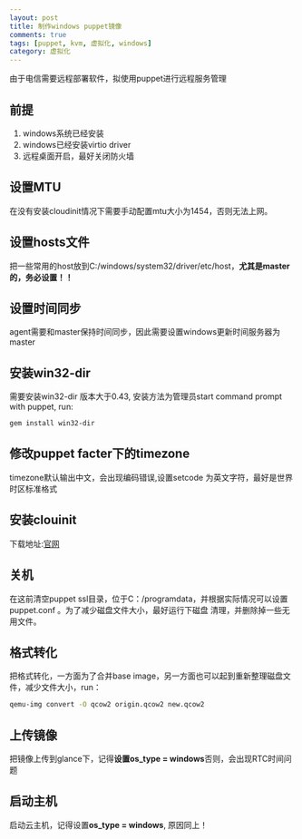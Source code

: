 ```yaml
---
layout: post
title: 制作windows puppet镜像
comments: true
tags: [puppet, kvm, 虚拟化, windows]
category: 虚拟化
---
```


由于电信需要远程部署软件，拟使用puppet进行远程服务管理

## 前提

1. windows系统已经安装
2. windows已经安装virtio driver
3. 远程桌面开启，最好关闭防火墙

## 设置MTU

在没有安装cloudinit情况下需要手动配置mtu大小为1454，否则无法上网。

## 设置hosts文件

把一些常用的host放到C:/windows/system32/driver/etc/host，**尤其是master的，务必设置！！**

## 设置时间同步

agent需要和master保持时间同步，因此需要设置windows更新时间服务器为master

## 安装win32-dir

需要安装win32-dir 版本大于0.43, 安装方法为管理员start command prompt with puppet, run:

```sh
gem install win32-dir
```

## 修改puppet facter下的timezone

timezone默认输出中文，会出现编码错误,设置setcode 为英文字符，最好是世界时区标准格式

## 安装clouinit

下载地址:[官网](http://www.cloudbase.it/cloud-init-for-windows-instances/)

## 关机

在这前清空puppet ssl目录，位于C：/programdata，并根据实际情况可以设置puppet.conf 。为了减少磁盘文件大小，最好运行下磁盘
清理，并删除掉一些无用文件。

##  格式转化

把格式转化，一方面为了合并base image，另一方面也可以起到重新整理磁盘文件，减少文件大小，run：

```sh
qemu-img convert -O qcow2 origin.qcow2 new.qcow2
```

## 上传镜像

把镜像上传到glance下，记得**设置os_type = windows**否则，会出现RTC时间问题

## 启动主机
启动云主机，记得设置**os_type = windows**, 原因同上！
